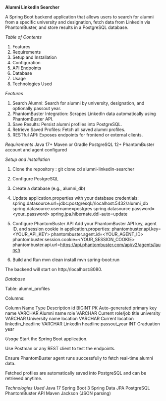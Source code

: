 **Alumni LinkedIn Searcher**

A Spring Boot backend application that allows users to search for alumni from a specific university and designation, fetch data from LinkedIn via PhantomBuster, and store results in a PostgreSQL database.

*Table of Contents*
1. Features
2. Requirements
3. Setup and Installation
4. Configuration
5. API Endpoints
6. Database
7. Usage
8. Technologies Used

*Features*
1. Search Alumni: Search for alumni by university, designation, and optionally passout year.
2. PhantomBuster Integration: Scrapes LinkedIn data automatically using PhantomBuster API.
3. Save Results: Persist alumni profiles into PostgreSQL.
4. Retrieve Saved Profiles: Fetch all saved alumni profiles.
5. RESTful API: Exposes endpoints for frontend or external clients.

*Requirements*
Java 17+
Maven or Gradle
PostgreSQL 12+
PhantomBuster account and agent configured

*Setup and Installation*
1. Clone the repository :
        git clone <repo-url>
        cd alumni-linkedin-searcher


2. Configure PostgreSQL
3. Create a database (e.g., alumni_db)

4. Update application.properties with your database credentials:
        spring.datasource.url=jdbc:postgresql://localhost:5432/alumni_db
        spring.datasource.username=postgres
        spring.datasource.password=<your_password>
        spring.jpa.hibernate.ddl-auto=update


5. Configure PhantomBuster API
        Add your PhantomBuster API key, agent ID, and session cookie in application.properties:
        phantombuster.api.key=<YOUR_API_KEY>
        phantombuster.agent.id=<YOUR_AGENT_ID>
        phantombuster.session.cookie=<YOUR_SESSION_COOKIE>
        phantombuster.api.url=https://api.phantombuster.com/api/v2/agents/launch


6. Build and Run
        mvn clean install
        mvn spring-boot:run


The backend will start on http://localhost:8080.

*Database*

Table: alumni_profiles

Columns:

Column Name	Type	Description
id	BIGINT PK	Auto-generated primary key
name	VARCHAR	Alumni name
role	VARCHAR	Current role/job title
university	VARCHAR	University name
location	VARCHAR	Current location
linkedin_headline	VARCHAR	LinkedIn headline
passout_year	INT	Graduation year

*Usage*
Start the Spring Boot application.

Use Postman or any REST client to test the endpoints.

Ensure PhantomBuster agent runs successfully to fetch real-time alumni data.

Fetched profiles are automatically saved into PostgreSQL and can be retrieved anytime.

*Technologies Used*
Java 17
Spring Boot 3
Spring Data JPA
PostgreSQL
PhantomBuster API
Maven
Jackson (JSON parsing)
